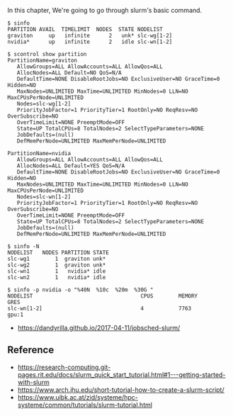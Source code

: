 In this chapter, We're going to go through slurm's basic command.

```
$ sinfo
PARTITION AVAIL  TIMELIMIT  NODES  STATE NODELIST
graviton     up   infinite      2   unk* slc-wg[1-2]
nvidia*      up   infinite      2   idle slc-wn[1-2]
```

```
$ scontrol show partition
PartitionName=graviton
   AllowGroups=ALL AllowAccounts=ALL AllowQos=ALL
   AllocNodes=ALL Default=NO QoS=N/A
   DefaultTime=NONE DisableRootJobs=NO ExclusiveUser=NO GraceTime=0 Hidden=NO
   MaxNodes=UNLIMITED MaxTime=UNLIMITED MinNodes=0 LLN=NO MaxCPUsPerNode=UNLIMITED
   Nodes=slc-wg[1-2]
   PriorityJobFactor=1 PriorityTier=1 RootOnly=NO ReqResv=NO OverSubscribe=NO
   OverTimeLimit=NONE PreemptMode=OFF
   State=UP TotalCPUs=8 TotalNodes=2 SelectTypeParameters=NONE
   JobDefaults=(null)
   DefMemPerNode=UNLIMITED MaxMemPerNode=UNLIMITED

PartitionName=nvidia
   AllowGroups=ALL AllowAccounts=ALL AllowQos=ALL
   AllocNodes=ALL Default=YES QoS=N/A
   DefaultTime=NONE DisableRootJobs=NO ExclusiveUser=NO GraceTime=0 Hidden=NO
   MaxNodes=UNLIMITED MaxTime=UNLIMITED MinNodes=0 LLN=NO MaxCPUsPerNode=UNLIMITED
   Nodes=slc-wn[1-2]
   PriorityJobFactor=1 PriorityTier=1 RootOnly=NO ReqResv=NO OverSubscribe=NO
   OverTimeLimit=NONE PreemptMode=OFF
   State=UP TotalCPUs=8 TotalNodes=2 SelectTypeParameters=NONE
   JobDefaults=(null)
   DefMemPerNode=UNLIMITED MaxMemPerNode=UNLIMITED
```

```
$ sinfo -N
NODELIST   NODES PARTITION STATE
slc-wg1        1  graviton unk*
slc-wg2        1  graviton unk*
slc-wn1        1   nvidia* idle
slc-wn2        1   nvidia* idle
```
```
$ sinfo -p nvidia -o "%40N  %10c  %20m  %30G "
NODELIST                                  CPUS        MEMORY                GRES
slc-wn[1-2]                               4           7763                  gpu:1
```


* https://dandyrilla.github.io/2017-04-11/jobsched-slurm/

## Reference ##

* https://research-computing.git-pages.rit.edu/docs/slurm_quick_start_tutorial.html#1---getting-started-with-slurm
* https://www.arch.jhu.edu/short-tutorial-how-to-create-a-slurm-script/
* https://www.uibk.ac.at/zid/systeme/hpc-systeme/common/tutorials/slurm-tutorial.html
